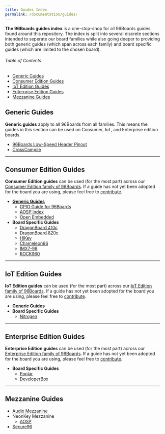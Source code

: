 ```yaml
---
title: Guides Index
permalink: /documentation/guides/
---
```

**The 96Boards guides index** is a one-stop-shop for all 96Boards guides found around this repository. The index is split into several discrete sections intended to seperate our board families while also going deeper to providing both generic guides (which span across each family) and board specific guides (which are limited to the chosen board).

###### Table of Contents

- [Generic Guides](#generic-guides)
- [Consumer Edition Guides](#consumer-edition-guides)
- [IoT Edition Guides](#iot-edition-guides)
- [Enterprise Edition Guides](#enterprise-edition-guides)
- [Mezzanine Guides](#mezzanine-guides)

## Generic Guides

**Generic guides** apply to all 96Boards from all families. This means the guides in this section can be used on Consumer, IoT, and Enterprise edition boards.

- [96Boards Low-Speed Header Pinout](https://www.96boards.org/pinout/)
- [CrossCompile](crosscompile/README.md)

***

## Consumer Edition Guides

**Consumer Edition guides** can be used (for the most part) across our [Consumer Edition family of 96Boards](../consumer/). If a guide has not yet been adopted for the board you are using, please feel free to [contribute](../CONTRIBUTE.md).

- [**Generic Guides**](../consumer/guides/README.md)
  - [GPIO Guide for 96Boards](../consumer/guides/mraa/README.md)
  - [AOSP Index](../consumer/guides/aosp-index.md)
  - [Open Embedded](../consumer/guides/open_embedded.md)
- **Board Specific Guides**
  - [DragonBoard 410c](../consumer/dragonboard/dragonboard410c/guides/README.md)
  - [DragonBoard 820c](../consumer/dragonboard/dragonboard410c/guides/README.md)
  - [HiKey](../consumer/hikey/hikey620/guides/README.md)                        
  - [Chameleon96](../consumer/chameleon96/guides/README.md)            
  - [IMX7-96](../consumer/imx7-96/guides/README.md)                    
  - [ROCK960](../consumer/rock/rock960/guides/README.md)  

***

## IoT Edition Guides

**IoT Edition guides** can be used (for the most part) across our [IoT Edition family of 96Boards](../iot/). If a guide has not yet been adopted for the board you are using, please feel free to [contribute](../CONTRIBUTE.md).

- [**Generic Guides**](../iot/guides/README.md)
- **Board Specific Guides**
  - [Nitrogen](../iot/nitrogen/guides/README.md)

***

## Enterprise Edition Guides

**Enterprise Edition guides** can be used (for the most part) across our [Enterprise Edition family of 96Boards](../enterprise/). If a guide has not yet been adopted for the board you are using, please feel free to [contribute](../CONTRIBUTE.md).

- **Board Specific Guides**
  - [Poplar](../enterprise/poplar/guides/README.md)      
  - [DeveloperBox](../enterprise/poplar/guides/README.md)

***

## Mezzanine Guides

- [Audio Mezzanine](../mezzanine/audio-mezzanine/Guides/README.md)
- NeonKey Mezzanine
  - [AOSP](../mezzanine/neonkey/guides/neonkey-aosp-build.md)
- [Secure96](../mezzanine/secure96/guides/secure96-guide.pdf)
